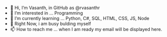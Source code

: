 - 👋 Hi, I’m Vasanth, in GitHub as @rvasanthr
- 👀 I’m interested in ... Programming
- 🌱 I’m currently learning ... Python, C#, SQL, HTML, CSS, JS, Node
- 💞️ <!--I’m looking to collaborate on ... not now-->Right Now, i am busy bulding myself
- 📫 How to reach me ... when I am ready my email will be displayed here. 

<!---
rvasanthr/rvasanthr is a ✨ special ✨ repository because its `README.md` (this file) appears on your GitHub profile.
You can click the Preview link to take a look at your changes.
--->
